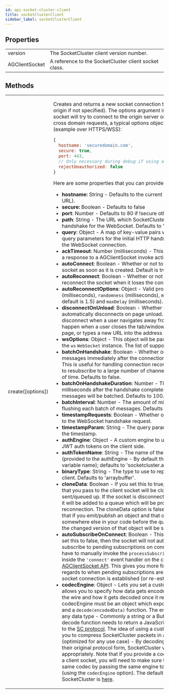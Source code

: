 ```yaml
---
id: api-socket-cluster-client
title: socketClusterClient
sidebar_label: socketClusterClient
---
```


## Properties
<table>
  <tr>
    <td>version</td>
    <td>The SocketCluster client version number.</td>
  </tr>
  <tr>
    <td>AGClientSocket</td>
    <td>A reference to the SocketCluster client socket class.</td>
  </tr>
</table>

## Methods
<table>
  <tr>
    <td>
      create([options])
    </td>
    <td>
      <p>
        Creates and returns a new socket connection to the specified host (or origin if not
        specified). The options argument is optional - If omitted, the socket
        will try to connect to the origin server on the current port. For cross
        domain requests, a typical options object might look like this (example
        over HTTPS/WSS):
      </p>

```js
{
  hostname: 'securedomain.com',
  secure: true,
  port: 443,
  // Only necessary during debug if using a self-signed certificate
  rejectUnauthorized: false
}
```

<p>Here are some properties that you can provide to the options object:</p>
      <ul>
        <li><b>hostname:</b> String - Defaults to the current host (ready from
          the URL).</li>
        <li><b>secure:</b> Boolean - Defaults to false</li>
        <li><b>port</b>: Number - Defaults to 80 if !secure otherwise defaults
          to 443.</li>
        <li><b>path</b>: String - The URL which SocketCluster uses to make the initial handshake
          for the WebSocket. Defaults to '/socketcluster/'.</li>
        <li><b>query</b>: Object - A map of key-value pairs which will be used as query
          parameters for the initial HTTP handshake which will initiate the WebSocket connection.</li>
        <li><b>ackTimeout</b>: Number (milliseconds) - This is the timeout for
          getting a response to a AGClientSocket invoke action.</li>
        <li><b>autoConnect</b>: Boolean - Whether or not to automatically connect
          the socket as soon as it is created. Default is true.</li>
        <li><b>autoReconnect</b>: Boolean - Whether or not to automatically reconnect
          the socket when it loses the connection.</li>
        <li><b>autoReconnectOptions</b>: Object - Valid properties are: <code>initialDelay</code>
          (milliseconds), <code>randomness</code> (milliseconds), <code>multiplier</code> (decimal;
          default is 1.5) and <code>maxDelay</code> (milliseconds).</li>
        <li><b>disconnectOnUnload</b>: Boolean - Whether or not a client automatically disconnects on page unload.
          If enabled, the client will disconnect when a user navigates away from the page. This can happen when a user closes the tab/window,
          clicks a link to leave the page, or types a new URL into the address bar.
          Defaults to true.</li>
        <li><b>wsOptions</b>: Object - This object will be passed to the constructor of the <code>ws</code> <code>WebSocket</code> instance.
          The list of supported properties is <a href="https://github.com/websockets/ws/blob/master/doc/ws.md#new-websocketaddress-protocols-options">here</a>.</li>
        <li><b>batchOnHandshake</b>: Boolean - Whether or not to start batching messages immediately after the connection handshake completes. This is useful for handling connection recovery when the client tries to resubscribe to a large number of channels in a very short amount of time. Defaults to false.</li>
        <li><b>batchOnHandshakeDuration</b>: Number - The amount of time in milliseconds after the handshake completes during which all socket messages will be batched. Defaults to 100.</li>
        <li><b>batchInterval</b>: Number - The amount of milliseconds to wait before flushing each batch of messages. Defaults to 50.</li>
        <li><b>timestampRequests</b>: Boolean - Whether or not to add a timestamp
          to the WebSocket handshake request.</li>
        <li><b>timestampParam</b>: String - The query parameter name to use to
          hold the timestamp.</li>
        <li><b>authEngine</b>: Object - A custom engine to use for storing and
          loading JWT auth tokens on the client side.</li>
        <li><b>authTokenName</b>: String - The name of the JWT auth token (provided
          to the authEngine - By default this is the localStorage variable
          name); defaults to 'socketcluster.authToken'.</li>
        <li><b>binaryType</b>: String - The type to use to represent binary on
          the client. Defaults to 'arraybuffer'.</li>
        <li><b>cloneData</b>: Boolean - If you set this to true, any data/objects/arrays that you pass to the client socket
          will be cloned before being sent/queued up. If the socket is disconnected and you emit an event, it will be added to a queue
          which will be processed upon reconnection. The cloneData option is false by default; this means that if you emit/publish an object
          and that object changes somewhere else in your code before the queue is processed, then the changed version of that object
          will be sent out to the server.</li>
        <li><b>autoSubscribeOnConnect</b>: Boolean - This is true by default. If you set this to false, then the socket will not automatically
          try to subscribe to pending subscriptions on connect - Instead, you will have to manually invoke the <code>processSubscriptions</code> callback
          from inside the <code>'connect'</code> event handler on the client side. See <a href="/docs/api-ag-client-socket">AGClientSocket API</a>.
          This gives you more fine-grained control with regards to when pending subscriptions are processed after the socket connection is established (or re-established).</li>
        <li><b>codecEngine</b>: Object - Lets you set a custom codec engine. This allows you to specify how
          data gets encoded before being sent over the wire and how it gets decoded once it reaches the other side.
          The codecEngine must be an object which exposes an <code>encode(object)</code> and a <code>decode(encodedData)</code> function.
          The encode function can return any data type - Commonly a string or a Buffer/ArrayBuffer.
          The decode function needs to return a JavaScript object which adheres to the
          <a href="https://github.com/SocketCluster/socketcluster/blob/master/socketcluster-protocol.md">SC protocol</a>.
          The idea of using a custom codec is that it allows you to compress SocketCluster packets in any format you like (optimized for any use case) -
          By decoding these packets back into their original protocol form, SocketCluster will be able process them appropriately.
          Note that if you provide a codecEngine when creating a client socket, you will need to make sure that the server uses the same codec
          by passing the same engine to the <code>AGServer</code> constructor (using the <code>codecEngine</code> option).
          The default codec engine used by SocketCluster is <a href="https://github.com/SocketCluster/sc-formatter/blob/master/index.js">here</a>.</li>
      </ul>
    </td>
  </tr>
</table>
